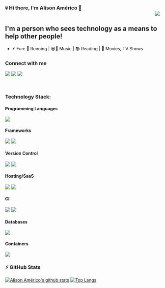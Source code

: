 ### :skull: Hi there, I'm Alison Américo 👋 <div align = 'right'>![](https://komarev.com/ghpvc/?username=alisonamerico&color=blue)</div>

## I'm a person who sees technology as a means to help other people!

- ⚡ Fun: :running: Running | :sunglasses::metal: Music | :books: Reading | :movie_camera: Movies, TV Shows

### Connect with me

[<img src="https://img.shields.io/badge/linkedin-%230077B5.svg?&style=for-the-badge&logo=linkedin&logoColor=white" />][linkedin] [<img src="https://img.shields.io/badge/blog-%2312100E.svg?&style=for-the-badge&logo=blog&logoColor=white" />][blog] [<img src="https://img.shields.io/badge/telegram-%232ca5e0.svg?&style=for-the-badge&logo=telegram&logoColor=white" />][telegram]

<br />

### Technology Stack:

#### Programming Languages

<img src="https://img.shields.io/badge/python-%233776AB.svg?&style=for-the-badge&logo=python&logoColor=white" />

#### Frameworks

<img src="https://img.shields.io/badge/django%20-%23092E20.svg?&style=for-the-badge&logo=django&logoColor=white" /> 
<img src="https://img.shields.io/badge/flask%20-%23000.svg?&style=for-the-badge&logo=flask&logoColor=white" />

#### Version Control

<img src="https://img.shields.io/badge/github%20-%23121011.svg?&style=for-the-badge&logo=github&logoColor=white"/>
<img src="https://img.shields.io/badge/gitlab%20-%23181717.svg?&style=for-the-badge&logo=gitlab&logoColor=white"/>

#### Hosting/SaaS

<img src="https://img.shields.io/badge/AWS%20-%23FF9900.svg?&style=for-the-badge&logo=amazon-aws&logoColor=white"/>
<img src="https://img.shields.io/badge/heroku%20-%23430098.svg?&style=for-the-badge&logo=heroku&logoColor=white"/>

#### CI

<img src="https://img.shields.io/badge/github%20actions%20-%232671E5.svg?&style=for-the-badge&logo=github%20actions&logoColor=white"/>
<img src="https://img.shields.io/badge/travisci%20-%232B2F33.svg?&style=for-the-badge&logo=travis&logoColor=white"/>

#### Databases

<img src="https://img.shields.io/badge/postgres-%23316192.svg?&style=for-the-badge&logo=postgresql&logoColor=white" />

#### Containers

<img src="https://img.shields.io/badge/docker-%232496ed.svg?&style=for-the-badge&logo=docker&logoColor=white" />

<br />

### :zap: GitHub Stats

[![Alison Américo's github stats](https://github-readme-stats.vercel.app/api?username=alisonamerico&show_icons=true&theme=dark)](https://github.com/anuraghazra/github-readme-stats)
[![Top Langs](https://github-readme-stats.vercel.app/api/top-langs/?username=alisonamerico&show_icons=true&theme=dark&layout=compact)](https://github.com/anuraghazra/github-readme-stats)

[linkedin]: https://www.linkedin.com/in/alisonamerico/
[blog]: https://alisonamerico.github.io/
[telegram]: https://t.me/alisonamerico

